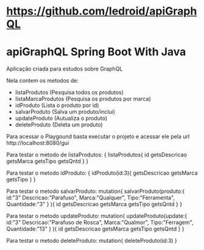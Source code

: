 # https://github.com/ledroid/apiGraphQL
# apiGraphQL Spring Boot With Java
Aplicação criada para estudos sobre GraphQL

Nela contem os metodos de: 
- listaProdutos (Pesquisa todos os produtos)
- listaMarcaProdutos (Pesquisa os produtos por marca)
- idProduto (Lista o produto por id)
- salvarProduto (Salva um produto/inclui)
- updateProduto (Autualiza o produto)
- deleteProduto (Deleta um produto)

Para acessar o Playgound basta executar o projeto e acessar ele pela url http://localhost:8080/gui


Para testar o metodo de listaProdutos:
{
  listaProdutos{
    id
    getsDescricao
    getsMarca
    getsTipo
    getsQntd
  }
}

Para testar o metodo idProduto:
{
  idProduto(id:3){
    getsDescricao
    getsMarca
    getsTipo
  }
}

Para testar o metodo salvarProduto:
mutation{
  salvarProduto(produto:{
    id:"3"
    Descricao:"Parafuso", 
    Marca:"Qualquer",
    Tipo:"Ferramenta",
    Quantidade:"3"
  } ){
    id
    getsDescricao
    getsMarca
    getsTipo
    getsQntd
  }
}

Para testar o metodo updateProduto:
mutation{
  updateProduto(update:{
    id:"3"
    Descricao:"Parafuso de Rosca", 
    Marca:"Qualmor",
    Tipo:"Ferragem",
    Quantidade:"13"
  } ){
    id
    getsDescricao
    getsMarca
    getsTipo
    getsQntd
  }
}

Para testar o metodo deleteProduto:
mutation{
  deleteProduto(id:3)
}
